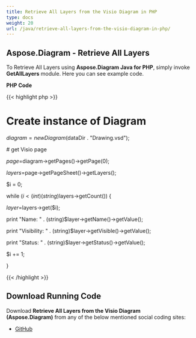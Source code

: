 ```yaml
---
title: Retrieve All Layers from the Visio Diagram in PHP
type: docs
weight: 20
url: /java/retrieve-all-layers-from-the-visio-diagram-in-php/
---
```


## **Aspose.Diagram - Retrieve All Layers**
To Retrieve All Layers using **Aspose.Diagram Java for PHP**, simply invoke **GetAllLayers** module. Here you can see example code.

**PHP Code**

{{< highlight php >}}

 # Create instance of Diagram

$diagram = new Diagram($dataDir . "Drawing.vsd");

\# get Visio page

$page=$diagram->getPages()->getPage(0);

$layers=$page->getPageSheet()->getLayers();

$i = 0;

while ($i<(int)(string)$layers->getCount()) {

$layer=$layers->get($i);

print "Name: " . (string)$layer->getName()->getValue();

print "Visibility: " . (string)$layer->getVisible()->getValue();

print "Status: " . (string)$layer->getStatus()->getValue();

$i += 1;

}

{{< /highlight >}}
## **Download Running Code**
Download **Retrieve All Layers from the Visio Diagram (Aspose.Diagram)** from any of the below mentioned social coding sites:

- [GitHub](https://github.com/asposediagram/Aspose.Diagram-for-Java/blob/master/Plugins/Aspose_Diagram_Java_for_PHP/src/aspose/diagram/WorkingwithLayers/GetAllLayers.php)
